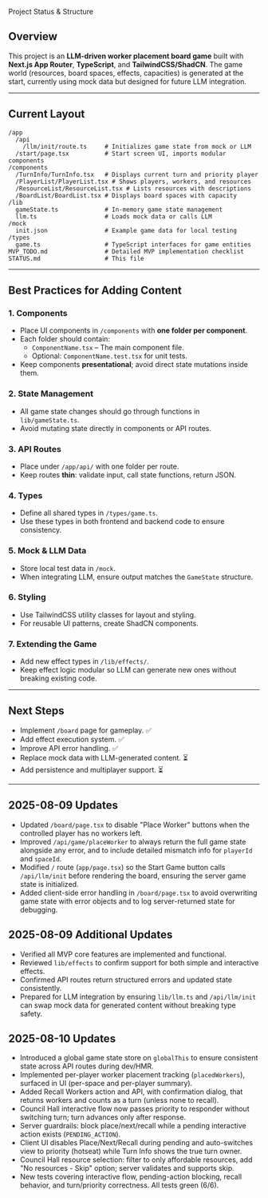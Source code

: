 Project Status & Structure

## Overview
This project is an **LLM-driven worker placement board game** built with **Next.js App Router**, **TypeScript**, and **TailwindCSS/ShadCN**.
The game world (resources, board spaces, effects, capacities) is generated at the start, currently using mock data but designed for future LLM integration.

---

## Current Layout

```
/app
  /api
    /llm/init/route.ts     # Initializes game state from mock or LLM
  /start/page.tsx          # Start screen UI, imports modular components
/components
  /TurnInfo/TurnInfo.tsx   # Displays current turn and priority player
  /PlayerList/PlayerList.tsx # Shows players, workers, and resources
  /ResourceList/ResourceList.tsx # Lists resources with descriptions
  /BoardList/BoardList.tsx # Displays board spaces with capacity
/lib
  gameState.ts             # In-memory game state management
  llm.ts                   # Loads mock data or calls LLM
/mock
  init.json                # Example game data for local testing
/types
  game.ts                  # TypeScript interfaces for game entities
MVP_TODO.md                # Detailed MVP implementation checklist
STATUS.md                  # This file
```

---

## Best Practices for Adding Content

### 1. **Components**
- Place UI components in `/components` with **one folder per component**.
- Each folder should contain:
  - `ComponentName.tsx` – The main component file.
  - Optional: `ComponentName.test.tsx` for unit tests.
- Keep components **presentational**; avoid direct state mutations inside them.

### 2. **State Management**
- All game state changes should go through functions in `lib/gameState.ts`.
- Avoid mutating state directly in components or API routes.

### 3. **API Routes**
- Place under `/app/api/` with one folder per route.
- Keep routes **thin**: validate input, call state functions, return JSON.

### 4. **Types**
- Define all shared types in `/types/game.ts`.
- Use these types in both frontend and backend code to ensure consistency.

### 5. **Mock & LLM Data**
- Store local test data in `/mock`.
- When integrating LLM, ensure output matches the `GameState` structure.

### 6. **Styling**
- Use TailwindCSS utility classes for layout and styling.
- For reusable UI patterns, create ShadCN components.

### 7. **Extending the Game**
- Add new effect types in `/lib/effects/`.
- Keep effect logic modular so LLM can generate new ones without breaking existing code.

---

## Next Steps
- Implement `/board` page for gameplay. ✅
- Add effect execution system. ✅
- Improve API error handling. ✅
- Replace mock data with LLM-generated content. ⏳
- Add persistence and multiplayer support. ⏳

---

## 2025-08-09 Updates
- Updated `/board/page.tsx` to disable "Place Worker" buttons when the controlled player has no workers left.
- Improved `/api/game/placeWorker` to always return the full game state alongside any error, and to include detailed mismatch info for `playerId` and `spaceId`.
- Modified `/` route (`app/page.tsx`) so the Start Game button calls `/api/llm/init` before rendering the board, ensuring the server game state is initialized.
- Added client-side error handling in `/board/page.tsx` to avoid overwriting game state with error objects and to log server-returned state for debugging.

## 2025-08-09 Additional Updates
- Verified all MVP core features are implemented and functional.
- Reviewed `lib/effects` to confirm support for both simple and interactive effects.
- Confirmed API routes return structured errors and updated state consistently.
- Prepared for LLM integration by ensuring `lib/llm.ts` and `/api/llm/init` can swap mock data for generated content without breaking type safety.

## 2025-08-10 Updates
- Introduced a global game state store on `globalThis` to ensure consistent state across API routes during dev/HMR.
- Implemented per-player worker placement tracking (`placedWorkers`), surfaced in UI (per-space and per-player summary).
- Added Recall Workers action and API, with confirmation dialog, that returns workers and counts as a turn (unless none to recall).
- Council Hall interactive flow now passes priority to responder without switching turn; turn advances only after response.
- Server guardrails: block place/next/recall while a pending interactive action exists (`PENDING_ACTION`).
- Client UI disables Place/Next/Recall during pending and auto-switches view to priority (hotseat) while Turn Info shows the true turn owner.
- Council Hall resource selection: filter to only affordable resources, add "No resources - Skip" option; server validates and supports skip.
- New tests covering interactive flow, pending-action blocking, recall behavior, and turn/priority correctness. All tests green (6/6).
